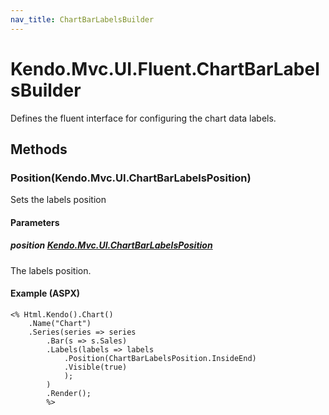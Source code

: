 ```yaml
---
nav_title: ChartBarLabelsBuilder
---
```


# Kendo.Mvc.UI.Fluent.ChartBarLabelsBuilder
Defines the fluent interface for configuring the chart data labels.




## Methods


### Position(Kendo.Mvc.UI.ChartBarLabelsPosition)
Sets the labels position


#### Parameters

##### position [Kendo.Mvc.UI.ChartBarLabelsPosition](/api/wrappers/aspnet-mvc/Kendo.Mvc.UI/ChartBarLabelsPosition)
The labels position.




#### Example (ASPX)
    <% Html.Kendo().Chart()
        .Name("Chart")
        .Series(series => series
            .Bar(s => s.Sales)
            .Labels(labels => labels
                .Position(ChartBarLabelsPosition.InsideEnd)
                .Visible(true)
                );
            )
            .Render();
            %>



